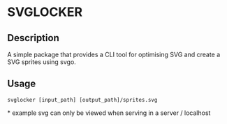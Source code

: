 # SVGLOCKER
## Description
A simple package that provides a CLI tool for optimising SVG and create a SVG sprites using svgo.

## Usage
```
svglocker [input_path] [output_path]/sprites.svg 
```

\* example svg can only be viewed when serving in a server / localhost